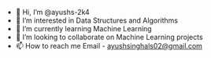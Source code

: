 - 👋 Hi, I’m @ayushs-2k4
- 👀 I’m interested in Data Structures and Algorithms
- 🌱 I’m currently learning Machine Learning
- 💞️ I’m looking to collaborate on Machine Learning projects
- 📫 How to reach me Email - ayushsinghals02@gmail.com

<!---
ayushs-2k4/ayushs-2k4 is a ✨ special ✨ repository because its `README.md` (this file) appears on your GitHub profile.
You can click the Preview link to take a look at your changes.
--->
